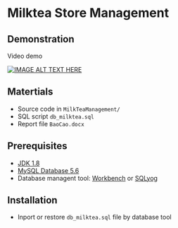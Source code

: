 # Milktea Store Management

## Demonstration
Video demo

[![IMAGE ALT TEXT HERE](https://img.youtube.com/vi/Y4S6Ia9-6BY/0.jpg)](https://youtu.be/Y4S6Ia9-6BY)

## Matertials
- Source code in `MilkTeaManagement/`
- SQL script `db_milktea.sql`
- Report file `BaoCao.docx`

## Prerequisites
- [JDK 1.8](http://www.oracle.com/technetwork/java/javase/downloads/jdk8-downloads-2133151.html)
- [MySQL Database 5.6](https://downloads.mysql.com/archives/community/)
- Database managent tool: [Workbench](https://dev.mysql.com/downloads/workbench/) or [SQLyog](https://sqlyog.en.softonic.com)

## Installation
- Inport or restore `db_milktea.sql`  file by database tool
